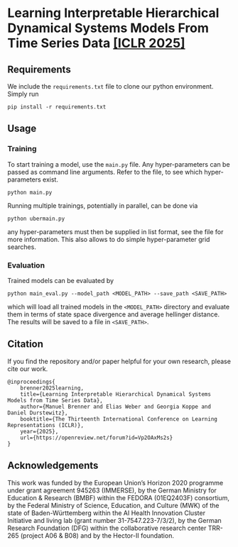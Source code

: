 # Learning Interpretable Hierarchical Dynamical Systems Models From Time Series Data [[ICLR 2025]](https://openreview.net/forum?id=Vp2OAxMs2s)

## Requirements

We include the `requirements.txt` file to clone our python environment. Simply run
```
pip install -r requirements.txt
```

## Usage

### Training
To start training a model, use the `main.py` file. Any hyper-parameters can be passed as command line arguments. Refer to the file, to see which hyper-parameters exist.
```
python main.py
```

Running multiple trainings, potentially in parallel, can be done via
```
python ubermain.py
```
any hyper-parameters must then be supplied in list format, see the file for more information. This also allows to do simple hyper-parameter grid searches.

### Evaluation
Trained models can be evaluated by
```
python main_eval.py --model_path <MODEL_PATH> --save_path <SAVE_PATH>
```
which will load all trained models in the `<MODEL_PATH>` directory and evaluate them in terms of state space divergence and average hellinger distance. The results will be saved to a file in `<SAVE_PATH>`.

## Citation

If you find the repository and/or paper helpful for your own research, please cite our work.
```
@inproceedings{
    brenner2025learning,
    title={Learning Interpretable Hierarchical Dynamical Systems Models from Time Series Data},
    author={Manuel Brenner and Elias Weber and Georgia Koppe and Daniel Durstewitz},
    booktitle={The Thirteenth International Conference on Learning Representations (ICLR)},
    year={2025},
    url={https://openreview.net/forum?id=Vp2OAxMs2s}
}
```

## Acknowledgements

This work was funded by the European Union’s Horizon 2020 programme under grant agreement 945263 (IMMERSE), by the German Ministry for Education \& Research (BMBF) within the FEDORA (01EQ2403F) consortium, by the Federal Ministry of Science, Education, and Culture (MWK) of the state of Baden-Württemberg within the AI Health Innovation Cluster Initiative and living lab (grant number 31-7547.223-7/3/2), by the German Research Foundation (DFG) within the collaborative research center TRR-265 (project A06  \& B08) and by the Hector-II foundation.
